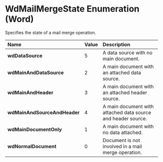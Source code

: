 
# WdMailMergeState Enumeration (Word)

Specifies the state of a mail merge operation.



|**Name**|**Value**|**Description**|
|:-----|:-----|:-----|
| **wdDataSource**|5|A data source with no main document.|
| **wdMainAndDataSource**|2|A main document with an attached data source.|
| **wdMainAndHeader**|3|A main document with an attached header source.|
| **wdMainAndSourceAndHeader**|4|A main document with attached data source and header source.|
| **wdMainDocumentOnly**|1|A main document with no data attached.|
| **wdNormalDocument**|0|Document is not involved in a mail merge operation.|
